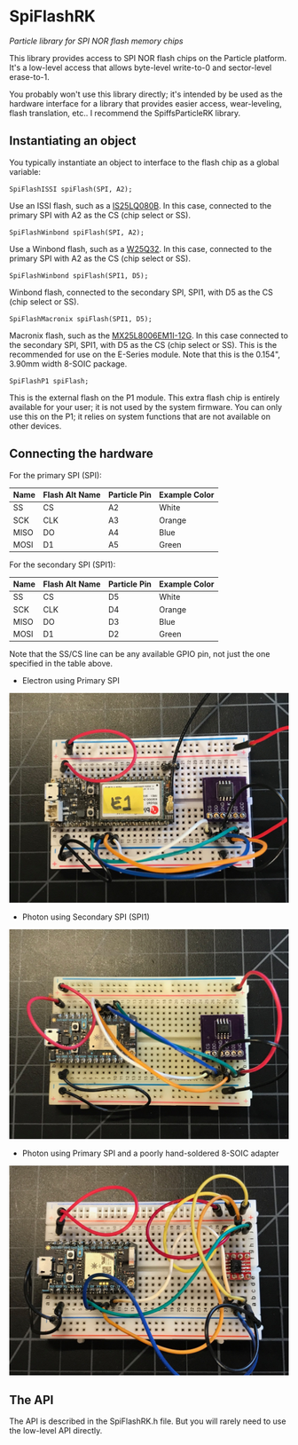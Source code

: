 # SpiFlashRK

*Particle library for SPI NOR flash memory chips*

This library provides access to SPI NOR flash chips on the Particle platform. It's a low-level access that allows byte-level write-to-0 and sector-level erase-to-1.

You probably won't use this library directly; it's intended by be used as the hardware interface for a library that provides easier access, wear-leveling, flash translation, etc.. I recommend the SpiffsParticleRK library.

## Instantiating an object

You typically instantiate an object to interface to the flash chip as a global variable:

```
SpiFlashISSI spiFlash(SPI, A2);
```

Use an ISSI flash, such as a [IS25LQ080B](http://www.digikey.com/product-detail/en/issi-integrated-silicon-solution-inc/IS25LQ080B-JNLE/706-1331-ND/5189766). In this case, connected to the primary SPI with A2 as the CS (chip select or SS).

```
SpiFlashWinbond spiFlash(SPI, A2);
```

Use a Winbond flash, such as a [W25Q32](https://www.digikey.com/product-detail/en/winbond-electronics/W25Q32JVSSIQ/W25Q32JVSSIQ-ND/5803981). In this case, connected to the primary SPI with A2 as the CS (chip select or SS).

```
SpiFlashWinbond spiFlash(SPI1, D5);
```

Winbond flash, connected to the secondary SPI, SPI1, with D5 as the CS (chip select or SS).

```
SpiFlashMacronix spiFlash(SPI1, D5);
```

Macronix flash, such as the [MX25L8006EM1I-12G](https://www.digikey.com/product-detail/en/macronix/MX25L8006EM1I-12G/1092-1117-ND/2744800). In this case connected to the secondary SPI, SPI1, with D5 as the CS (chip select or SS). This is the recommended for use on the E-Series module. Note that this is the 0.154", 3.90mm width 8-SOIC package.


```
SpiFlashP1 spiFlash;
```

This is the external flash on the P1 module. This extra flash chip is entirely available for your user; it is not used by the system firmware. You can only use this on the P1; it relies on system functions that are not available on other devices.


## Connecting the hardware

For the primary SPI (SPI):

| Name | Flash Alt Name | Particle Pin | Example Color |
| ---- | -------------- | ------------ | ------------- |
| SS   | CS             | A2           | White         |
| SCK  | CLK            | A3           | Orange        |
| MISO | DO             | A4           | Blue          |
| MOSI | D1             | A5           | Green         |


For the secondary SPI (SPI1):

| Name | Flash Alt Name | Particle Pin | Example Color |
| ---- | -------------- | ------------ | ------------- |
| SS   | CS             | D5           | White         |
| SCK  | CLK            | D4           | Orange        |
| MISO | DO             | D3           | Blue          |
| MOSI | D1             | D2           | Green         |

Note that the SS/CS line can be any available GPIO pin, not just the one specified in the table above.

- Electron using Primary SPI

![Electron](images/electron.jpg)

- Photon using Secondary SPI (SPI1)

![Photon SPI1](images/spi1.jpg)

- Photon using Primary SPI and a poorly hand-soldered 8-SOIC adapter

![SOIC Adapter](images/soic.jpg)


## The API

The API is described in the SpiFlashRK.h file. But you will rarely need to use the low-level API directly.

